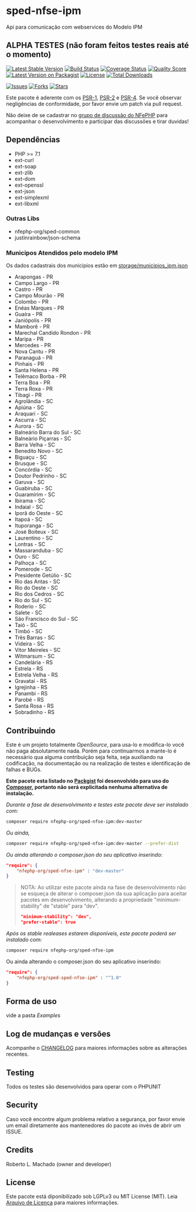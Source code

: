 # sped-nfse-ipm

Api para comunicação com webservices do Modelo IPM

## ALPHA TESTES (não foram feitos testes reais até o momento)

[![Latest Stable Version][ico-stable]][link-packagist]
[![Build Status][ico-travis]][link-travis]
[![Coverage Status][ico-scrutinizer]][link-scrutinizer]
[![Quality Score][ico-code-quality]][link-code-quality]
[![Latest Version on Packagist][ico-version]][link-packagist]
[![License][ico-license]][link-packagist]
[![Total Downloads][ico-downloads]][link-downloads]

[![Issues][ico-issues]][link-issues]
[![Forks][ico-forks]][link-forks]
[![Stars][ico-stars]][link-stars]

Este pacote é aderente com os [PSR-1], [PSR-2] e [PSR-4]. Se você observar negligências de conformidade, por favor envie um patch via pull request.

[PSR-1]: https://github.com/php-fig/fig-standards/blob/master/accepted/PSR-1-basic-coding-standard.md
[PSR-2]: https://github.com/php-fig/fig-standards/blob/master/accepted/PSR-2-coding-style-guide.md
[PSR-4]: https://github.com/php-fig/fig-standards/blob/master/accepted/PSR-4-autoloader.md

Não deixe de se cadastrar no [grupo de discussão do NFePHP](http://groups.google.com/group/nfephp) para acompanhar o desenvolvimento e participar das discussões e tirar duvidas!

## Dependências

- PHP >= 7.1
- ext-curl
- ext-soap
- ext-zlib
- ext-dom
- ext-openssl
- ext-json
- ext-simplexml
- ext-libxml

### Outras Libs

- nfephp-org/sped-common
- justinrainbow/json-schema

### Municipos Atendidos pelo modelo IPM

Os dados cadastrais dos municipios estão em [storage/municipios_ipm.json](storage/municipios_ipm.json)

- Arapongas - PR
- Campo Largo - PR
- Castro - PR 
- Campo Mourão - PR
- Colombo - PR
- Enéas Marques - PR
- Guaíra - PR
- Janiópolis - PR
- Mamborê - PR
- Marechal Candido Rondon - PR
- Maripa - PR
- Mercedes - PR
- Nova Cantu - PR
- Paranaguá - PR
- Pinhais - PR
- Santa Helena - PR
- Telêmaco Borba - PR
- Terra Boa - PR
- Terra Roxa - PR
- Tibagi - PR
- Agrolândia - SC
- Apiúna - SC
- Araquari - SC
- Ascurra - SC
- Aurora  - SC
- Balneário Barra do Sul - SC
- Balneário Piçarras - SC
- Barra Velha - SC
- Benedito Novo - SC
- Biguaçu - SC
- Brusque - SC
- Concórdia - SC
- Doutor Pedrinho - SC
- Garuva - SC
- Guabiruba - SC
- Guaramirim - SC
- Ibirama - SC
- Indaial - SC
- Iporã do Oeste - SC
- Itapoá - SC
- Ituporanga - SC
- José Boiteux - SC
- Laurentino - SC
- Lontras - SC
- Massaranduba - SC
- Ouro - SC
- Palhoça - SC
- Pomerode - SC
- Presidente Getúlio - SC
- Rio das Antas - SC
- Rio do Oeste - SC
- Rio dos Cedros - SC
- Rio do Sul - SC
- Roderio - SC
- Salete - SC
- São Francisco do Sul - SC
- Taió - SC
- Timbó - SC
- Três Barras - SC
- Videira - SC
- Vitor Meireles - SC
- Witmarsum - SC
- Candelária - RS
- Estrela - RS
- Estrela Velha - RS
- Gravataí - RS
- Igrejinha - RS
- Panambi - RS
- Parobé - RS
- Santa Rosa - RS 
- Sobradinho - RS


## Contribuindo
Este é um projeto totalmente *OpenSource*, para usa-lo e modifica-lo você não paga absolutamente nada. Porém para continuarmos a mante-lo é necessário qua alguma contribuição seja feita, seja auxiliando na codificação, na documentação ou na realização de testes e identificação de falhas e BUGs.

**Este pacote esta listado no [Packgist](https://packagist.org/) foi desenvolvido para uso do [Composer](https://getcomposer.org/), portanto não será explicitada nenhuma alternativa de instalação.**

*Durante a fase de desenvolvimento e testes este pacote deve ser instalado com:*
```bash
composer require nfephp-org/sped-nfse-ipm:dev-master
```

*Ou ainda,*
```bash
composer require nfephp-org/sped-nfse-ipm:dev-master --prefer-dist
```

*Ou ainda alterando o composer.json do seu aplicativo inserindo:*
```json
"require": {
    "nfephp-org/sped-nfse-ipm" : "dev-master"
}
```

> NOTA: Ao utilizar este pacote ainda na fase de desenvolvimento não se esqueça de alterar o composer.json da sua aplicação para aceitar pacotes em desenvolvimento, alterando a propriedade "minimum-stability" de "stable" para "dev".
> ```json
> "minimum-stability": "dev",
> "prefer-stable": true
> ```

*Após os stable realeases estarem disponíveis, este pacote poderá ser instalado com:*
```bash
composer require nfephp-org/sped-nfse-ipm
```
Ou ainda alterando o composer.json do seu aplicativo inserindo:
```json
"require": {
    "nfephp-org/sped-sped-nfse-ipm" : "^1.0"
}
```

## Forma de uso
vide a pasta *Examples*

## Log de mudanças e versões
Acompanhe o [CHANGELOG](CHANGELOG.md) para maiores informações sobre as alterações recentes.

## Testing

Todos os testes são desenvolvidos para operar com o PHPUNIT

## Security

Caso você encontre algum problema relativo a segurança, por favor envie um email diretamente aos mantenedores do pacote ao invés de abrir um ISSUE.

## Credits

Roberto L. Machado (owner and developer)

## License

Este pacote está diponibilizado sob LGPLv3 ou MIT License (MIT). Leia  [Arquivo de Licença](LICENSE.md) para maiores informações.


[ico-stable]: https://poser.pugx.org/nfephp-org/sped-nfse-ipm/version
[ico-stars]: https://img.shields.io/github/stars/nfephp-org/sped-nfse-ipm.svg?style=flat-square
[ico-forks]: https://img.shields.io/github/forks/nfephp-org/sped-nfse-ipm.svg?style=flat-square
[ico-issues]: https://img.shields.io/github/issues/nfephp-org/sped-nfse-ipm.svg?style=flat-square
[ico-travis]: https://img.shields.io/travis/nfephp-org/sped-nfse-ipm/master.svg?style=flat-square
[ico-scrutinizer]: https://img.shields.io/scrutinizer/coverage/g/nfephp-org/sped-nfse-ipm.svg?style=flat-square
[ico-code-quality]: https://img.shields.io/scrutinizer/g/nfephp-org/sped-nfse-ipm.svg?style=flat-square
[ico-downloads]: https://img.shields.io/packagist/dt/nfephp-org/sped-nfse-ipm.svg?style=flat-square
[ico-version]: https://img.shields.io/packagist/v/nfephp-org/sped-nfse-ipm.svg?style=flat-square
[ico-license]: https://poser.pugx.org/nfephp-org/nfephp/license.svg?style=flat-square
[ico-gitter]: https://img.shields.io/badge/GITTER-4%20users%20online-green.svg?style=flat-square

[link-packagist]: https://packagist.org/packages/nfephp-org/sped-nfse-ipm
[link-travis]: https://travis-ci.org/nfephp-org/sped-nfse-ipm
[link-scrutinizer]: https://scrutinizer-ci.com/g/nfephp-org/sped-nfse-ipm/code-structure
[link-code-quality]: https://scrutinizer-ci.com/g/nfephp-org/sped-nfse-ipm
[link-downloads]: https://packagist.org/packages/nfephp-org/sped-nfse-ipm
[link-author]: https://github.com/nfephp-org
[link-issues]: https://github.com/nfephp-org/sped-nfse-ipm/issues
[link-forks]: https://github.com/nfephp-org/sped-nfse-ipm/network
[link-stars]: https://github.com/nfephp-org/sped-nfse-ipm/stargazers
[link-gitter]: https://gitter.im/nfephp-org/sped-nfse-ipm?utm_source=badge&utm_medium=badge&utm_campaign=pr-badge&utm_content=badge